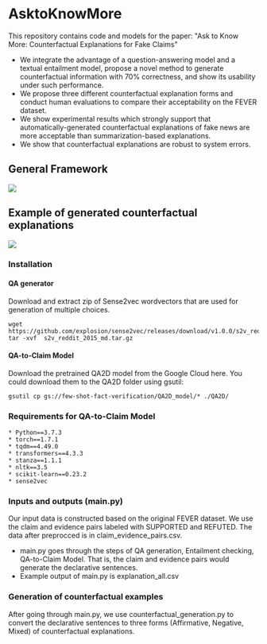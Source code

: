 # AsktoKnowMore
This repository contains code and models for the paper: "Ask to Know More: Counterfactual Explanations for Fake Claims"

* We integrate the advantage of a question-answering model and a textual entailment model, propose a novel method to generate counterfactual information with $70\%$ correctness, and show its usability under such performance.
*  We propose three different counterfactual explanation forms and conduct human evaluations to compare their acceptability on the FEVER dataset. 
*  We show experimental results which strongly support that automatically-generated counterfactual explanations of fake news are more acceptable than summarization-based explanations.
*  We show that counterfactual explanations are robust to system errors.
    
    
## **General Framework**

![](https://i.imgur.com/wslKi1G.png)

## **Example of generated counterfactual explanations**

![](https://i.imgur.com/Ic8lvp4.png)

### **Installation**

#### QA generator

Download and extract zip of Sense2vec wordvectors that are used for generation of multiple choices.
```
wget https://github.com/explosion/sense2vec/releases/download/v1.0.0/s2v_reddit_2015_md.tar.gz
tar -xvf  s2v_reddit_2015_md.tar.gz
```
#### QA-to-Claim Model
Download the pretrained QA2D model from the Google Cloud here. You could download them to the QA2D folder using gsutil:
```
gsutil cp gs://few-shot-fact-verification/QA2D_model/* ./QA2D/
```
### **Requirements for QA-to-Claim Model**
```
* Python==3.7.3
* torch==1.7.1
* tqdm==4.49.0
* transformers==4.3.3
* stanza==1.1.1
* nltk==3.5
* scikit-learn==0.23.2
* sense2vec
```
### Inputs and outputs (main.py)

Our input data is constructed based on the original FEVER dataset. We use the claim and evidence pairs labeled with SUPPORTED and REFUTED. The data after preprocced is in claim_evidence_pairs.csv.

* main.py goes through the steps of QA generation, Entailment checking, QA-to-Claim Model. That is, the claim and evidence pairs would generate the declarative sentences.
* Example output of main.py is explanation_all.csv

### Generation of counterfactual examples

After going through main.py, we use counterfactual_generation.py to convert the declarative sentences to three forms (Affirmative, Negative, Mixed) of counterfactual explanations.

